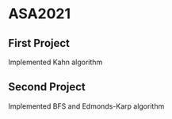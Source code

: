# ASA2021
## First Project
Implemented Kahn algorithm

## Second Project
Implemented BFS and Edmonds-Karp algorithm
